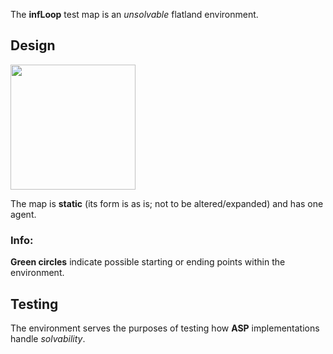 The **infLoop** test map is an *unsolvable* flatland environment.

## Design

<img height="200px" src="https://i.ibb.co/2YV0bYw/infLoop.png">

The map is **static** (its form is as is; not to be altered/expanded) and has one agent.


### Info:

**Green circles** indicate possible starting or ending points within the environment.

## Testing

The environment serves the purposes of testing how **ASP** implementations handle *solvability*.